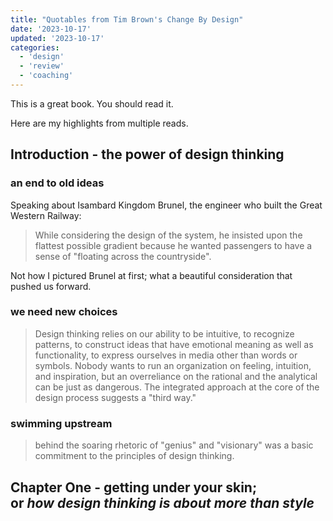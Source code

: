 ```yaml
---
title: "Quotables from Tim Brown's Change By Design"
date: '2023-10-17'
updated: '2023-10-17'
categories:
  - 'design'
  - 'review'
  - 'coaching'
---
```


This is a great book.
You should read it.

Here are my highlights from multiple reads.

## Introduction - the power of design thinking

### an end to old ideas

Speaking about Isambard Kingdom Brunel, the engineer who built the Great Western Railway:

> While considering the design of the system, he insisted upon the flattest possible gradient because he wanted passengers to have a sense of "floating across the countryside".

Not how I pictured Brunel at first; what a beautiful consideration that pushed us forward.

### we need new choices

> Design thinking relies on our ability to be intuitive, to recognize patterns, to construct ideas that have emotional meaning as well as functionality, to express ourselves in media other than words or symbols. Nobody wants to run an organization on feeling, intuition, and inspiration, but an overreliance on the rational and the analytical can be just as dangerous. The integrated approach at the core of the design process suggests a "third way."

### swimming upstream

> behind the soaring rhetoric of "genius" and "visionary" was a basic commitment to the principles of design thinking.

## Chapter One - getting under your skin; <br /> or <em>how design thinking is about more than style</em>
